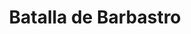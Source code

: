﻿---
title: "Batalla de Barbastro"
permalink: periodes_393.html
layout: periode
dataInici: 1837-06-02
sidebar: periodes
pares:
  - id: 389
    title: "Primera Guerra Carlista"
    dataInici: "(1833-10-02)"
    dataFi: "(1840-07-06)"

fills:
jocsPrincipals:
jocsEscenaris:
jocsEpoca:
  - title: "Dios Patria y Rey"
    bggId: 31776
    escenari: "Barbastro"

jocsEpocaEscenaris:
---
